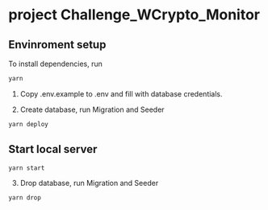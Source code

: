 # project Challenge_WCrypto_Monitor
## Envinroment setup

To install dependencies, run

```bash
yarn
```

1. Copy .env.example to .env and fill with database credentials.

2. Create database, run Migration and Seeder

```bash
yarn deploy
```
## Start local server

```bash
yarn start
```

3. Drop database, run Migration and Seeder

```bash
yarn drop